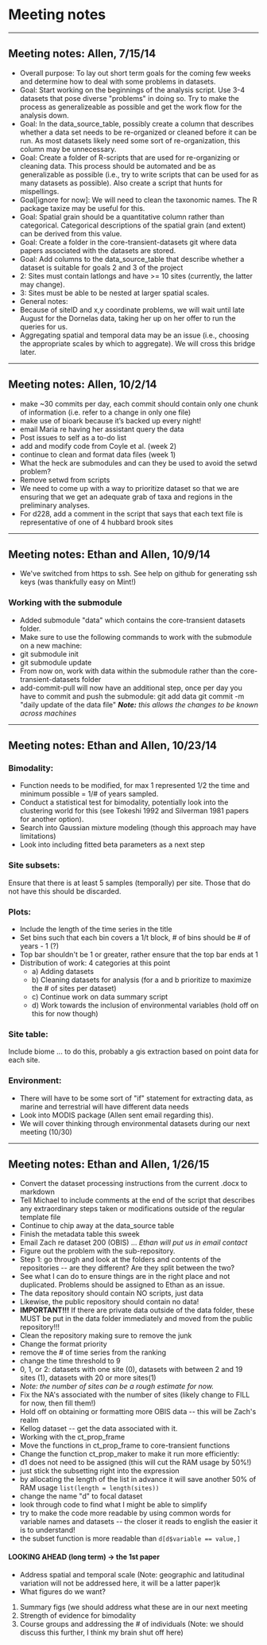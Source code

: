 # Meeting notes

***

## Meeting notes: Allen, 7/15/14 

* Overall purpose: To lay out short term goals for the coming few weeks and determine how to deal with some problems in datasets.
* Goal: Start working on the beginnings of the analysis script. Use 3-4 datasets that pose diverse "problems" in doing so. Try to make the process as generalizeable as possible and get the work flow for the analysis down.
* Goal: In the data_source_table, possibly create a column that describes whether a data set needs to be re-organized or cleaned before it can be run. As most datasets likely need some sort of re-organization, this column may be unnecessary.
* Goal: Create a folder of R-scripts that are used for re-organizing or cleaning data. This process should be automated and be as generalizable as possible (i.e., try to write scripts that can be used for as many datasets as possible). Also create a script that hunts for mispellings.
* Goal[ignore for now]: We will need to clean the taxonomic names. The R package taxize may be useful for this.
* Goal: Spatial grain should be a quantitative column rather than categorical. Categorical descriptions of the spatial grain (and extent) can be derived from this value.
* Goal: Create a folder in the core-transient-datasets git where data papers associated with the datasets are stored.
* Goal: Add columns to the data_source_table that describe whether a dataset is suitable for goals 2 and 3 of the project
 * 2: Sites must contain latlongs and have >= 10 sites (currently, the latter may change).
 * 3: Sites must be able to be nested at larger spatial scales.
* General notes:
 * Because of siteID and x,y coordinate problems, we will wait until late August for the Dornelas data, taking her up on her offer to run the queries for us.
 * Aggregating spatial and temporal data may be an issue (i.e., choosing the appropriate scales by which to aggregate). We will cross this bridge later.

***

## Meeting notes: Allen, 10/2/14
* make ~30 commits per day, each commit should contain only one chunk of information (i.e. refer to a change in only one file)
* make use of bioark because it’s backed up every night!
* email Maria re having her assistant query the data
* Post issues to self as a to-do list
* add and modify code from Coyle et al. (week 2)
* continue to clean and format data files (week 1)
* What the heck are submodules and can they be used to avoid the setwd problem?
* Remove setwd from scripts
* We need to come up with a way to prioritize dataset so that we are ensuring that we get an adequate grab of taxa and regions in the preliminary analyses.
* For d228, add a comment in the script that says that each text file is representative of one of 4 hubbard brook sites

***

## Meeting notes: Ethan and Allen, 10/9/14
* We've switched from https to ssh. See help on github for generating ssh keys (was thankfully easy on Mint!)

### Working with the submodule
* Added submodule "data" which contains the core-transient datasets folder.
* Make sure to use the following commands to work with the submodule on a new machine:
* git submodule init
* git submodule update
* From now on, work with data within the submodule rather than the core-transient-datasets folder
* add-commit-pull will now have an additional step, once per day you have to commit and push the submodule:
git add data
git commit -m "daily update of the data file"
_**Note:** this allows the changes to be known across machines_

***

## Meeting notes: Ethan and Allen, 10/23/14

### Bimodality:
* Function needs to be modified, for max 1 represented 1/2 the time and minimum possible = 1/# of years sampled.
* Conduct a statistical test for bimodality, potentially look into the clustering world for this (see Tokeshi 1992 and Silverman 1981 papers for another option).
* Search into Gaussian mixture modeling (though this approach may have limitations)
* Look into including fitted beta parameters as a next step

### Site subsets:
Ensure that there is at least 5 samples (temporally) per site. Those that do not have this should be discarded.

### Plots:
* Include the length of the time series in the title
* Set bins such that each bin covers a 1/t block, # of bins should be # of years - 1 (?)
* Top bar shouldn't be 1 or greater, rather ensure that the top bar ends at 1
* Distribution of work: 4 categories at this point
  * a) Adding datasets
  * b) Cleaning datasets for analysis (for a and b prioritize to maximize the # of sites per dataset)
  * c) Continue work on data summary script
  * d) Work towards the inclusion of environmental variables (hold off on this for now though)

### Site table:
Include biome ... to do this, probably a gis extraction based on point data for each site.

### Environment:
* There will have to be some sort of "if" statement for extracting data, as marine and terrestrial will have different data needs
* Look into MODIS package (Allen sent email regarding this).
* We will cover thinking through environmental datasets during our next meeting (10/30)

***
## Meeting notes: Ethan and Allen, 1/26/15

* Convert the dataset processing instructions from the current .docx to markdown
* Tell Michael to include comments at the end of the script that describes any extraordinary steps taken or modifications outside of the regular template file
* Continue to chip away at the data_source table
* Finish the metadata table this sweek
* Email Zach re dataset 200 (OBIS) ... _Ethan will put us in email contact_
* Figure out the problem with the sub-repository.
 * Step 1: go through and look at the folders and contents of the repositories -- are they different? Are they split between the two?
 * See what I can do to ensure things are in the right place and not duplicated. Problems should be assigned to Ethan as an issue.
 * The data repository should contain NO scripts, just data
 * Likewise, the public repository should contain no data!
 * **IMPORTANT!!!** If there are private data outside of the data folder, these MUST be put in the data folder immediately and moved from the public repository!!!
* Clean the repository making sure to remove the junk
* Change the format priority
 * remove the # of time series from the ranking
 * change the time threshold to 9
 * 0, 1, or 2: datasets with one site (0), datasets with between 2 and 19 sites (1), datasets with 20 or more sites(1)
 * _Note: the number of sites can be a rough estimate for now._
* Fix the NA's associated with the number of sites (likely change to FILL for now, then fill them!)
* Hold off on obtaining or formatting more OBIS data -- this will be Zach's realm
* Kellog dataset -- get the data associated with it.
* Working with the ct_prop_frame 
 * Move the functions in ct_prop_frame to core-transient functions
 * Change the function ct_prop_maker to make it run more efficiently:
 * d1 does not need to be assigned (this will cut the RAM usage by 50%!)
  * just stick the subsetting right into the expression
  * by allocating the length of the list in advance it will save another 50% of RAM usage
  `list(length = length(sites))`
 * change the name "d" to focal dataset
 * look through code to find what I might be able to simplify
* try to make the code more readable by using common words for variable names and datasets -- the closer it reads to english the easier it is to understand!
* the subset function is more readable than `d[d$variable == value,]`

#### LOOKING AHEAD (long term) -> the 1st paper
* Address spatial and temporal scale (Note: geographic and latitudinal variation will not be addressed here, it will be a latter paper)k
* What figures do we want?
 1. Summary figs (we should address what these are in our next meeting
 2. Strength of evidence for bimodality
 3. Course groups and addressing the # of individuals (Note: we should discuss this further, I think my brain shut off here)

